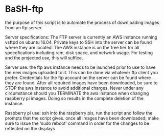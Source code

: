 # BaSH-ftp
the purpose of this script is to automate the process of downloading images from an ftp server

Server specifications:
The FTP server is currently an AWS instance running vsftpd on ubuntu 16.04. Private keys to SSH into the server can be found where they are located. 
The AWS instance is on the free tier for all specefications including ram, disk space, and network usage. For testing and the projected use, this will suffice. 

Server use:
the ftp aws instance needs to be launched prior to use to have the new images uploaded to it. This can be done via whatever ftp client you prefer. 
Credentials for the ftp account on the server can be found where they are found. 
After all required images have been downloaded, be sure to STOP the aws instance to avoid additional charges. Never under any circumstance should you TERMINATE the aws instance when changing raspberry pi images. Doing so results in the complete deletion of the instance.

Raspberry pi use:
ssh into the raspberry pis, run the script and follow the prompts that the script gives. 
once all images have been downloaded, make sure to issue the 'sudo reboot' command in order for the changes to be reflected on the displays

